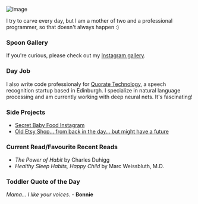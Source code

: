 ![Image](https://scontent-sea1-1.cdninstagram.com/vp/4f171beb4141ea820214641e48fcb805/5C7FF9B4/t51.2885-19/s320x320/20214644_1983568285211735_2113010900452507648_a.jpg)

I try to carve every day, but I am a mother of two and a professional programmer, so that doesn't always happen :)

### Spoon Gallery

If you're curious, please check out my [Instagram gallery](https://www.instagram.com/miranda.b.taylor/).

### Day Job

I also write code professionaly for [Quorate Technology](https://quoratetechnology.com), a speech recognition startup based in Edinburgh.  I specialize in natural language processing and am currently working with deep neural nets.  It's fascinating!   

### Side Projects

- [Secret Baby Food Instagram](https://www.instagram.com/eatitallbabydoll/)
- [Old Etsy Shop... from back in the day... but might have a future](https://www.etsy.com/shop/goodergoods/sold)

### Current Read/Favourite Recent Reads

- _The Power of Habit_ by Charles Duhigg 
- _Healthy Sleep Habits, Happy Child_ by Marc Weissbluth, M.D.

### Toddler Quote of the Day

_Mama... I like your voices._ - **Bonnie**
